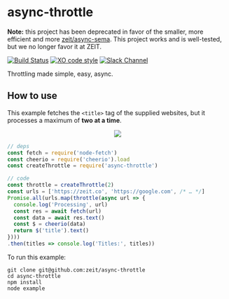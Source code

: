 # async-throttle

**Note:** this project has been deprecated in favor of the smaller, more efficient and more [zeit/async-sema](https://github.com/zeit/async-sema). This project works and is well-tested, but we no longer favor it at ZEIT.

[![Build Status](https://travis-ci.org/zeit/async-throttle.svg?branch=master)](https://travis-ci.org/zeit/async-throttle)
[![XO code style](https://img.shields.io/badge/code_style-XO-5ed9c7.svg)](https://github.com/sindresorhus/xo)
[![Slack Channel](https://zeit-slackin.now.sh/badge.svg)](https://zeit.chat/)

Throttling made simple, easy, async.

## How to use

This example fetches the `<title>` tag of the supplied websites,
but it processes a maximum of **two at a time**.

<p align="center">
  <img src="https://cldup.com/QstcrynRNT.gif" />
</p>

```js
// deps
const fetch = require('node-fetch')
const cheerio = require('cheerio').load
const createThrottle = require('async-throttle')

// code
const throttle = createThrottle(2)
const urls = ['https://zeit.co', 'https://google.com', /* … */]
Promise.all(urls.map(throttle(async url => {
  console.log('Processing', url)
  const res = await fetch(url)
  const data = await res.text()
  const $ = cheerio(data)
  return $('title').text()
})))
.then(titles => console.log('Titles:', titles))
```

To run this example:

```
git clone git@github.com:zeit/async-throttle
cd async-throttle
npm install
node example
```
